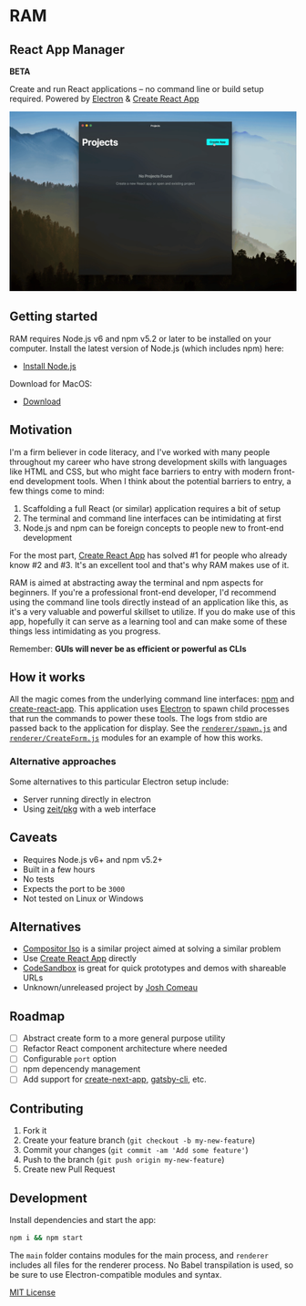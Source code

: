 
# RAM
## React App Manager

**BETA**

Create and run React applications – no command line or build setup required.
Powered by [Electron][electron] & [Create React App][cra]

<img src='docs/ram.gif' />

## Getting started

RAM requires Node.js v6 and npm v5.2 or later to be installed on your computer.
Install the latest version of Node.js (which includes npm) here:

- [Install Node.js][node]

Download for MacOS:

- [Download][download]

[download]: https://github.com/jxnblk/ram


## Motivation

I'm a firm believer in code literacy,
and I've worked with many people throughout my career who have strong development skills with languages like HTML and CSS,
but who might face barriers to entry with modern front-end development tools.
When I think about the potential barriers to entry, a few things come to mind:

1. Scaffolding a full React (or similar) application requires a bit of setup
2. The terminal and command line interfaces can be intimidating at first
3. Node.js and npm can be foreign concepts to people new to front-end development

For the most part, [Create React App][cra] has solved #1 for people who already know #2 and #3.
It's an excellent tool and that's why RAM makes use of it.

RAM is aimed at abstracting away the terminal and npm aspects for beginners.
If you're a professional front-end developer, I'd recommend using the command line tools directly instead of an application like this,
as it's a very valuable and powerful skillset to utilize.
If you do make use of this app, hopefully it can serve as a learning tool and can make some of these things less intimidating as you progress.

Remember: **GUIs will never be as efficient or powerful as CLIs**

## How it works

All the magic comes from the underlying command line interfaces: [npm][npm] and [create-react-app][cra].
This application uses [Electron][electron] to spawn child processes that run the commands to power these tools.
The logs from stdio are passed back to the application for display.
See the [`renderer/spawn.js`](renderer/spawn.js) and [`renderer/CreateForm.js`](renderer/CreateForm.js) modules for an example of how this works.

### Alternative approaches

Some alternatives to this particular Electron setup include:

- Server running directly in electron
- Using [zeit/pkg][pkg] with a web interface

## Caveats

- Requires Node.js v6+ and npm v5.2+
- Built in a few hours
- No tests
- Expects the port to be `3000`
- Not tested on Linux or Windows


## Alternatives

- [Compositor Iso][iso] is a similar project aimed at solving a similar problem
- Use [Create React App][cra] directly
- [CodeSandbox][sandbox] is great for quick prototypes and demos with shareable URLs
- Unknown/unreleased project by [Josh Comeau](https://mobile.twitter.com/JoshWComeau/status/1003060061113995264)


## Roadmap

- [ ] Abstract create form to a more general purpose utility
- [ ] Refactor React component architecture where needed
- [ ] Configurable `port` option
- [ ] npm depencendy management
- [ ] Add support for [create-next-app](https://github.com/segmentio/create-next-app), [gatsby-cli](https://github.com/gatsbyjs/gatsby), etc.

## Contributing

1. Fork it
2. Create your feature branch (`git checkout -b my-new-feature`)
3. Commit your changes (`git commit -am 'Add some feature'`)
4. Push to the branch (`git push origin my-new-feature`)
5. Create new Pull Request

## Development

Install dependencies and start the app:

```sh
npm i && npm start
```

The `main` folder contains modules for the main process,
and `renderer` includes all files for the renderer process.
No Babel transpilation is used, so be sure to use Electron-compatible modules and syntax.

[MIT License](LICENSE.md)

[iso]: https://github.com/c8r/iso
[electron]: https://github.com/electron/electron
[cra]: https://github.com/facebook/create-react-app
[npm]: https://github.com/npm/npm
[node]: https://nodejs.org/en/
[pkg]: https://github.com/zeit/pkg
[sandbox]: https://codesandbox.io

